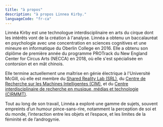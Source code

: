 ```yaml
---
title: "à propos"
description: "à propos Linnea Kirby."
languageCode: "fr-ca"
---
```


Linnéa Kirby est une technologue interdisciplinaire en arts du cirque dont les intérêts vont de la création à l'analyse. Linnéa a obtenu un baccalauréat en psychologie avec une concentration en sciences cognitives et une mineure en informatique du Oberlin College en 2016. Elle a obtenu son diplôme de première année du programme PROTrack du New England Center for Circus Arts (NECCA) en 2018, où elle s'est spécialisée en contorsion et en mât chinois.

Elle termine actuellement une maîtrise en génie électrique à l'Université McGill, où elle est membre du <a href="https://srl.mcgill.ca/">Shared Reality Lab (SRL)</a>, du <a href="https://www.mcgill.ca/cim/fr">Centre de Recherche sur les Machines Intelligentes (CIM)</a>, et du <a href="https://www.cirmmt.org/fr/about/about-cirmmt">Centre interdisciplinaire de recherche en musique, médias et technologie (CIRMMT)</a>.

Tout au long de son travail, Linnéa a exploré une gamme de sujets, souvent empreints d’un humour pince-sans-rire, notamment la perception de soi et du monde, l’interaction entre les objets et l’espace, et les limites de la féminité et de l’androgynie.